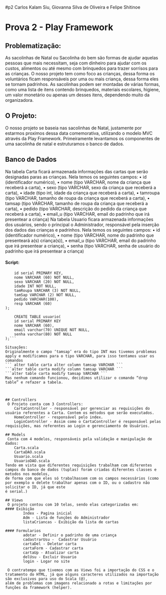#p2
Carlos Kalam Siu, Giovanna Silva de Oliveira e Felipe Shitinoe

# Prova 2 - Play Framework

## Problematização:
As sacolinhas de Natal ou Sacolinha do bem são formas de ajudar aquelas pessoas que mais necessitam, seja com dinheiro para ajudar com os custos, alimentos ou até mesmo com brinquedos para trazer sorrisos para as crianças.
O nosso projeto tem como foco as crianças, dessa forma os voluntários ficam responsáveis por uma ou mais criança, dessa forma eles se tornam padrinhos. 
As sacolinhas podem ser montadas de várias formas, como uma lista de itens contendo brinquedos, materiais escolares, higiene, um valor monetário ou apenas um desses itens, dependendo muito da organizadora.

## O Projeto:
O nosso projeto se baseia nas sacolinhas de Natal, justamente por estarmos proximos dessa data comemorativa, utilizando o modelo MVC através da Play Framework. Primeiramente levantamos os componentes de uma sacolinha de natal e estruturamos
o banco de dados.



## Banco de Dados
Na tabela Carta ficará armazenada informações das cartas que serão designadas paras as crianças. 
Nela temos os seguintes campos: 
•	id (identificador numérico),
•	nome (tipo VARCHAR, nome da criança que receberá a carta),
•	sexo (tipo VARCHAR, sexo da criança que receberá a carta),
•	idade (tipo int, idade da criança que receberá a carta),
•	tamroupa (tipo VARCHAR, tamanho de roupa da criança que receberá a carta),
•	tamsap  (tipo VARCHAR, tamanho de roupa da criança que receberá a carta),
•	pedido (tipo VARCHAR, descrição do pedido da criança que receberá a carta),
•	email_u (tipo VARCHAR, email do padrinho que irá presentear a criança)
Na tabela Usuario ficara armazenada informações dos usuários, sendo o principal o Administrador, responsável pela inserção dos dados das crianças e padrinhos.
Nela temos os seguintes campos:
•	id (identificador numérico),
•	nome (tipo VARCHAR, nome do padrinho que presenteará a(s) criança(s)),
•	email_u (tipo VARCHAR, email do padrinho que irá presentear a criança),
•	senha (tipo VARCHAR, senha de usuário do padrinho que irá presentear a criança)

#### Script: 
``` CREATE TABLE carta( 
    id serial PRIMARY KEY,
    nome VARCHAR (60) NOT NULL,
    sexo VARCHAR (20) NOT NULL,
    idade INT NOT NULL,
    tamRoupa VARCHAR (3) NOT NULL,
    tamSap VARCHAR (2) NOT NULL,
    pedido VARCHAR(100),
    resp VARCHAR (60)
);

    CREATE TABLE usuario(
    id serial PRIMARY KEY
    nome VARCHAR (60),
    email varchar(70) UNIQUE NOT NULL,
    senha varchar(80) NOT NULL
);```

Situações:
Originalmente o campo ‘tamsap’ era do tipo INT mas tivemos problemas apply e modificamos para o tipo VARCHAR, para isso tentamos usar os comandos 
``` alter table carta alter column tamsap VARCHAR ```
```alter table carta modify column tamsap VARCHAR ```
```alter table carta modify tamsap VARCHAR ```
Mas nenhum comando funcionou, decidimos utilizar o comando “drop table” e refazer a tabela.



## Controllers
 O Projeto conta com 3 Controllers:
    CartaController - responsável por gerenciar as requisições do usuário referentes a Carta. Contem os métodos que serão executados.
    HomeController - responsável pelo index.
    LoginController - Assim como o CartaController é responsável pelas requisições, mas referentes ao Login e gerenciamento de Usuários.

## Models
 Conta com 4 modelos, responsáveis pela validação e manipulação de dados:
    Carta.scala
    CartaDAO.scala
    Usuario.scala
    UsuarioDAO.scala
Tendo em vista que diferentes requisições trabalham com diferentes campos do banco de dados (tuplas) foram criadas diferentes classes e metodos nos modelos,
de forma com que eles só trabalhassem com os campos necessários (como por exemplo o delete trabalhar apenas com o ID, ou o cadastro não solicitar o ID, já que este
é serial.)

## Views
 O projeto contou com 10 telas, sendo elas categorizadas em:
#### Exibição
        Index - Pagina inicial
        Adm - Lista de funções do Administrador
        listaCriancas - Exibição da lista de cartas
    
#### Formularios
        adotar - Definir o padrinho de uma criança
        cadastrarUsu -  Cadastrar Usuário
        cartaDel - Deletar carta
        cartaForm - Cadastrar carta
        cartaUp - Atualizar carta
        delUsu - Excluir Usuario
        login - Logar no site

 O contratempo que tivemos com as Views foi a importação do CSS e o tratamento do HTML, já que alguns caracteres utilizados na importação são exclusivos para uso do Scala (@),
além de problemas com imagens relacionado a rotas e limitações por funções da framework (helper).